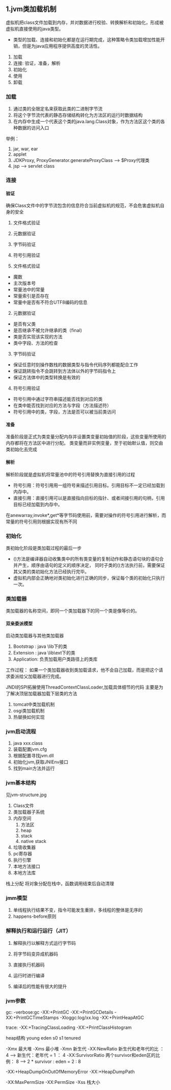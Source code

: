 
## 1.jvm类加载机制
虚拟机把class文件加载到内存，并对数据进行校验、转换解析和初始化，形成被虚拟机直接使用的java类型。
* 类型的加载、连接和初始化都是在运行期完成，这种策略令类加载增加性能开销，但是为java应用程序提供高度的灵活性。

1. 加载
2. 连接: 验证，准备，解析
3. 初始化
4. 使用
5. 卸载

### 加载
1. 通过类的全限定名来获取此类的二进制字节流
2. 将这个字节流代表的静态存储结构转化为方法区的运行时数据结构
3. 在内存中生成一个代表这个类的java.lang.Class对象，作为方法区这个类的各种数据的访问入口

举例：
1. jar, war, ear
2. applet
3. JDKProxy, ProxyGenerator.generateProxyClass --> $Proxy代理类
4. jsp --> servlet class

### 连接
#### 验证
确保Class文件中的字节流包含的信息符合当前虚拟机的规范，不会危害虚拟机自身的安全

1. 文件格式验证
2. 元数据验证
3. 字节码验证
4. 符号引用验证

1. 文件格式验证
* 魔数
* 主次版本号
* 常量池中的常量
* 常量索引是否存在
* 常量中是否有不符合UTF8编码的信息

2. 元数据验证
* 是否有父类
* 是否继承不被允许继承的类（final)
* 类是否实现该实现的方法
* 类中字段、方法的检查

3. 字节码验证
* 保证任意时刻操作数栈的数据类型与指令代码序列都能配合工作
* 保证跳转指令不会跳转到方法体以外的字节码指令上
* 保证方法体中的类型转换是有效的

4. 符号引用验证
* 符号引用中通过字符串描述能否找到对应的类
* 在类中能否找到对应的方法与字段（方法描述符）
* 符号引用中的类，字段，方法是否可以被当前类访问

#### 准备
准备阶段是正式为类变量分配内存并设置类变量初始值的阶段，这些变量所使用的内存都将在方法区中进行分配。
类变量而非实例变量，至于初始默认值，则交由类初始化去完成

#### 解析
解析阶段就是虚拟机将常量池中的符号引用替换为直接引用的过程

* 符号引用：符号引用用一组符号来描述引用目标。引用目标不一定已经加载到内存中。
* 直接引用：直接引用可以是直接指向目标的指针、或者间接引用的句柄，引用目标已经加载到内存中。

在anewarray,invoke*,get*等字节码使用前，需要对操作的符号引用进行解析，而常量的符号引用则根据实现有所不同

### 初始化
类初始化阶段是类加载过程的最后一步

* <clinit>()方法是编译器自动收集类中的所有类变量的复制动作和静态语句块的语句合并产生，顺序由语句的定义的顺序决定，
同时子类的<clinit>()方法执行前，需要保证其父类的类初始化方法已经执行完毕。
* 虚拟机内部会正确地对类初始化进行正确的同步，保证每个类的初始化只执行一次。

### 类加载器
类加载器的名称空间，即同一个类加载器下的同一个类是像等价的。

#### 双亲委派模型
启动类加载器与其他类加载器

1. Bootstrap : java \lib下的类
2. Extension : java \lib\ext下的类
3. Application: 负责加载用户类路径上的类库

工作过程： 如果一个类加载器收到类加载请求，他不会自己加载，而是把这个请求委派给父加载器进行完成。

JNDI的SPI拓展使用ThreadContextClassLoader,加载具体细节的代码
主要是为了解决顶层加载器加载下层类的方法
1. tomcat中类加载机制
2. osgi类加载机制
3. 热替换如何实现

### jvm启动流程
1. java xxx.class
2. 装载配置jvm.cfg
3. 根据配置寻找jvm.dll
4. 初始化jvm,获取JNIEnv接口
5. 找到main方法并运行

### jvm基本结构
见jvm-structure.jpg

1. Class文件
2. 类加载器子系统
3. 内存空间
    1. 方法区
    2. heap
    3. stack
    4. native stack
4. 垃圾收集器
5. pc寄存器
6. 执行引擎
7. 本地方法接口
8. 本地方法库


栈上分配 将对象分配在栈中，函数调用结束后自动清理

### jmm模型
1. 单线程执行结果不变，指令可能发生重排，多线程的整体是无序的
2. happens-before原则

### 解释执行和运行运行（JIT）
1. 解释执行以解释方式运行字节码

1. 将字节码变异成机器码
2. 直接执行机器码
3. 运行时进行编译
4. 编译后的性能有很大的提升

### jvm参数
gc:
-verbose:gc
-XX:+PrintGC
-XX:+PrintGCDetails
-XX:+PrintGCTimeStamps
-Xloggc:log/xx.log
-XX:+PrintHeapAtGC

trace:
-XX:+TracingClassLoading
-XX:+PrintClassHistogram

heap结构
young
eden s0 s1 tenured

-Xmx 最大堆
-Xms 最小堆
-Xmn 新生代
-XX:NewRatio 新生代和老年代的比 ：4 --> 新生代：老年代 = 1 ： 4
-XX:SurvivorRatio 两个survivor和eden区的比例： 8 --> 2 * survivor : eden = 2 : 8

-XX:+HeapDumpOnOutOfMemoryError
-XX:+HeapDumpPath

-XX:MaxPermSize
-XX:PermSize
-Xss 栈大小











